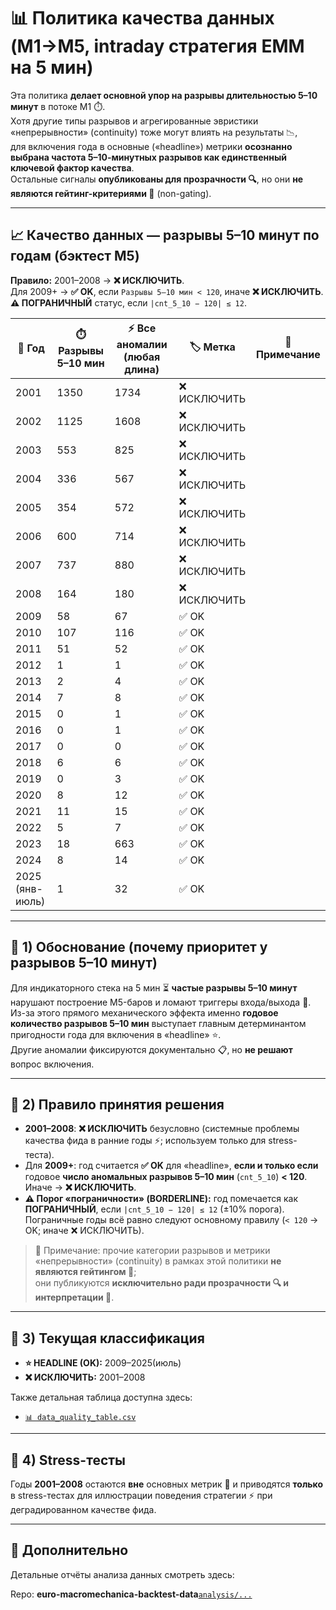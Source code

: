 # 📊 Политика качества данных (M1→M5, intraday стратегия EMM на 5 мин) 

Эта политика **делает основной упор на разрывы длительностью 5–10 минут** в потоке M1 ⏱️.  
Хотя другие типы разрывов и агрегированные эвристики «непрерывности» (continuity) тоже могут влиять на результаты 📉,  
для включения года в основные («headline») метрики **осознанно выбрана частота 5–10-минутных разрывов как единственный ключевой фактор качества**.  
Остальные сигналы **опубликованы для прозрачности 🔍**, но они **не являются гейтинг-критериями 🚫** (non-gating).  

---

## 📈 Качество данных — разрывы 5–10 минут по годам (бэктест M5)  

**Правило:** 2001–2008 → **❌ ИСКЛЮЧИТЬ**.  
Для 2009+ → **✅ OK**, если `Разрывы 5–10 мин < 120`, иначе **❌ ИСКЛЮЧИТЬ**.  
**⚠️ ПОГРАНИЧНЫЙ** статус, если `|cnt_5_10 − 120| ≤ 12`.  

| 📅 Год | ⏱️ Разрывы 5–10 мин | ⚡ Все аномалии (любая длина) | 🏷️ Метка | 📝 Примечание |
| --- | --- | --- | --- | --- |
| 2001 | 1350 | 1734 | ❌ ИСКЛЮЧИТЬ |  |
| 2002 | 1125 | 1608 | ❌ ИСКЛЮЧИТЬ |  |
| 2003 | 553 | 825 | ❌ ИСКЛЮЧИТЬ |  |
| 2004 | 336 | 567 | ❌ ИСКЛЮЧИТЬ |  |
| 2005 | 354 | 572 | ❌ ИСКЛЮЧИТЬ |  |
| 2006 | 600 | 714 | ❌ ИСКЛЮЧИТЬ |  |
| 2007 | 737 | 880 | ❌ ИСКЛЮЧИТЬ |  |
| 2008 | 164 | 180 | ❌ ИСКЛЮЧИТЬ |  |
| 2009 | 58 | 67 | ✅ OK |  |
| 2010 | 107 | 116 | ✅ OK |  |
| 2011 | 51 | 52 | ✅ OK |  |
| 2012 | 1 | 1 | ✅ OK |  |
| 2013 | 2 | 4 | ✅ OK |  |
| 2014 | 7 | 8 | ✅ OK |  |
| 2015 | 0 | 1 | ✅ OK |  |
| 2016 | 0 | 1 | ✅ OK |  |
| 2017 | 0 | 0 | ✅ OK |  |
| 2018 | 6 | 6 | ✅ OK |  |
| 2019 | 0 | 3 | ✅ OK |  |
| 2020 | 8 | 12 | ✅ OK |  |
| 2021 | 11 | 15 | ✅ OK |  |
| 2022 | 5 | 7 | ✅ OK |  |
| 2023 | 18 | 663 | ✅ OK |  |
| 2024 | 8 | 14 | ✅ OK |  |
| 2025 (янв-июль) | 1 | 32 | ✅ OK |

---

## 🧐 1) Обоснование (почему приоритет у разрывов 5–10 минут)  
Для индикаторного стека на 5 мин ⏳ **частые разрывы 5–10 минут** нарушают построение M5-баров и ломают триггеры входа/выхода 🚦.  
Из-за этого прямого механического эффекта именно **годовое количество разрывов 5–10 мин** выступает главным детерминантом пригодности года для включения в «headline» ⭐.  
Другие аномалии фиксируются документально 📋, но **не решают** вопрос включения.  

---

## 📏 2) Правило принятия решения  
- **2001–2008**: **❌ ИСКЛЮЧИТЬ** безусловно (системные проблемы качества фида в ранние годы ⚡; используем только для stress-теста).  
- Для **2009+**: год считается **✅ OK** для «headline», **если и только если** годовое **число аномальных разрывов 5–10 мин** (`cnt_5_10`) **< 120**. Иначе → **❌ ИСКЛЮЧИТЬ**.  
- **⚠️ Порог «пограничности» (BORDERLINE):** год помечается как **ПОГРАНИЧНЫЙ**, если `|cnt_5_10 − 120| ≤ 12` (±10% порога).  
  Пограничные годы всё равно следуют основному правилу (`< 120` → OK; иначе ❌ ИСКЛЮЧИТЬ).  

> 📝 Примечание: прочие категории разрывов и метрики «непрерывности» (continuity) в рамках этой политики **не являются гейтингом 🚫**;  
> они публикуются **исключительно ради прозрачности 🔍 и интерпретации 📖**.  

---

## 📂 3) Текущая классификация  
- **⭐ HEADLINE (OK):** 2009–2025(июль)  
- **❌ ИСКЛЮЧИТЬ:** 2001–2008  

Также детальная таблица доступна здесь:  
- [`📊 data_quality_table.csv`](https://github.com/rleydev/euro-macromechanica-results/tree/main/data_quality_policy/data_quality_table.csv)  

---

## 🧪 4) Stress-тесты  
Годы **2001–2008** остаются **вне** основных метрик 🚫 и приводятся **только** в stress-тестах для иллюстрации поведения стратегии ⚡ при деградированном качестве фида.  

---

## 📑 Дополнительно  
Детальные отчёты анализа данных смотреть здесь: 

Repo: **euro-macromechanica-backtest-data**[`analysis/...`](https://github.com/rleydev/euro-macromechanica-backtest-data/tree/main/analysis) 
